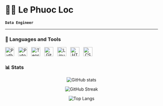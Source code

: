 # 🏄‍♂️ Le Phuoc Loc

**`Data Engineer`**


---

### 🧰 Languages and Tools

<div align = "center">
<img align="left" alt="Python" width="30px" style="padding-right:10px;" src="https://cdn.jsdelivr.net/gh/devicons/devicon/icons/python/python-plain.svg" />
<img align="left" alt="Pytorch" width="30px" style="padding-right:10px;" src="https://cdn.jsdelivr.net/gh/devicons/devicon@latest/icons/pytorch/pytorch-original.svg" />
<img align="left" alt="Tensorflow" width="30px" style="padding-right:10px;" src="https://cdn.jsdelivr.net/gh/devicons/devicon@latest/icons/tensorflow/tensorflow-original.svg" />
<img align="left" alt="Git" width="30px" style="padding-right:10px;" src="https://cdn.jsdelivr.net/gh/devicons/devicon/icons/git/git-original.svg" />
<img align="left" alt="Linux" width="30px" style="padding-right:10px;" src="https://cdn.jsdelivr.net/gh/devicons/devicon/icons/linux/linux-original.svg" />
<img align="left" alt="HTML" width="30px" style="padding-right:10px;" src="https://cdn.jsdelivr.net/gh/devicons/devicon/icons/html5/html5-plain.svg" />
<img align="left" alt="CSS" width="30px" style="padding-right:10px;" src="https://cdn.jsdelivr.net/gh/devicons/devicon/icons/css3/css3-plain.svg" />
</div>
<br />

#


#

### 📊 Stats

<div align = "center">
  
![GitHub stats](https://github-readme-stats.vercel.app/api?username=lephuocloc1729&theme=tokyonight&count_private=true&show_icons=true)
  
![GitHub Streak](http://github-readme-streak-stats.herokuapp.com?user=lephuocloc1729&theme=tokyonight&mode=weekly)
  
![Top Langs](https://github-readme-stats.vercel.app/api/top-langs/?username=lephuocloc1729&theme=tokyonight&hide=jupyter%20notebook&layout=compact)
  
</div>

<!-- ![GitHub Streak](https://streak-stats.demolab.com?user=ForrestKnight&theme=gruvbox&border_radius=4.5) -->

#
